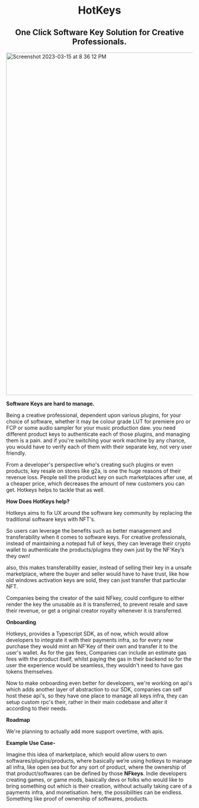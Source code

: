 <h1 align="center">HotKeys</h1>
<h2 align="center" >One Click Software Key Solution for Creative Professionals.</h2>
<img width="922" alt="Screenshot 2023-03-15 at 8 36 12 PM" src="https://user-images.githubusercontent.com/90976669/226206678-5103924e-3f3c-4b7c-bd34-bb653a28ed8e.PNG">


**Software Keys are hard to manage.**

Being a creative professional, dependent upon various plugins, for your choice of software, whether it may be colour grade LUT for premiere pro or FCP or some audio sampler for your music production daw. you need different product keys to authenticate each of those plugins, and managing them is a pain. and if you're switching your work machine by any chance, you would have to verify each of them with their separate key, not very user friendly.

From a developer's perspective who's creating such plugins or even products, key resale on stores like g2a, is one the huge reasons of their revenue loss. People sell the product key on such marketplaces after use, at a cheaper price, which decreases the amount of new customers you can get. Hotkeys helps to tackle that as well.

**How Does HotKeys help?**

Hotkeys aims to fix UX around the software key community by replacing the traditional software keys with NFT's.

So users can leverage the benefits such as better management and transferability when it comes to software keys. For creative professionals, instead of maintaining a notepad full of keys, they can leverage their crypto wallet to authenticate the products/plugins they own just by the NF'Key’s they own!

also, this makes transferability easier, instead of selling their key in a unsafe marketplace, where the buyer and seller would have to have trust, like how old windows activation keys are sold, they can just transfer that particular NFT. 

Companies being the creator of the said NFkey, could configure to either render the key the unusable as it is transferred, to prevent resale and save their revenue, or get a original creator royalty whenever it is transferred.

**Onboarding**

Hotkeys, provides a Typescript SDK, as of now, which would allow developers to integrate it with their payments infra, so for every new purchase they would mint an NF'Key of their own and transfer it to the user's wallet. As for the gas fees, Companies can include an estimate gas fees with the product itself, whilst paying the gas in their backend so for the user the experience would be seamless, they wouldn't need to have gas tokens themselves.

Now to make onboarding even better for developers, we're working on api's which adds another layer of abstraction to our SDK, companies can self host these api's, so they have one place to manage all keys infra, they can setup custom rpc's their, rather in their main codebase and alter it according to their needs.

**Roadmap**

We're planning to actually add more support overtime, with apis.

**Example Use Case-**

Imagine this idea of marketplace, which would allow users to own softwares/plugins/products, where basically we’re using hotkeys to manage all infra, like open sea but for any sort of product, where the ownership of that product/softwares can be defined by those **NFkeys**. Indie developers creating games, or game mods, basically devs or folks who would like to bring something out which is their creation, without actually taking care of a payments infra, and monetisation. here, the possibilities can be endless. Something like proof of ownership of softwares, products.




















